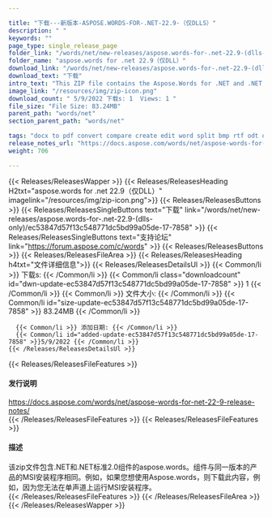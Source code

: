 ```yaml
---

title: "下载---新版本-ASPOSE.WORDS-FOR-.NET-22.9-（仅DLLS）"
description: " "
keywords: ""
page_type: single_release_page
folder_link: "/words/net/new-releases/aspose.words-for-.net-22.9-(dlls-only)/"
folder_name: "aspose.words for .net 22.9（仅DLL）"
download_link: "/words/net/new-releases/aspose.words-for-.net-22.9-(dlls-only)/ec53847d57f13c548771dc5bd99a05de-17-7858"
download_text: "下载"
intro_text: "This ZIP file contains the Aspose.Words for .NET and .NET Standard 2.0 assemblies. The assemblies are the same as in the MSI installer of the product of the same version. 下载 this if you want to use Aspose.Words without the MSI installer, for example because you cannot run MSI installers on Mono."
image_link: "/resources/img/zip-icon.png"
download_count: " 5/9/2022 下载s: 1  Views: 1 "
file_size: "File Size: 83.24MB"
parent_path: "words/net"
section_parent_path: "words/net"

tags: "docx to pdf convert compare create edit word split bmp rtf odt open office html tiff doc dot wordml mobi chm txt md markdown xps svg ps postscript pcl epub png emf jpg gif mail merge table reporting document"
release_notes_url: "https://docs.aspose.com/words/net/aspose-words-for-net-22-9-release-notes/"
weight: 706

---
```


{{< Releases/ReleasesWapper >}}
  {{< Releases/ReleasesHeading H2txt="aspose.words for .net 22.9（仅DLL）" imagelink="/resources/img/zip-icon.png">}}
  {{< Releases/ReleasesButtons >}}
    {{< Releases/ReleasesSingleButtons text="下载" link="/words/net/new-releases/aspose.words-for-.net-22.9-(dlls-only)/ec53847d57f13c548771dc5bd99a05de-17-7858" >}}
    {{< Releases/ReleasesSingleButtons text="支持论坛" link="https://forum.aspose.com/c/words" >}}
  {{< Releases/ReleasesButtons >}}
  {{< Releases/ReleasesFileArea >}}
    {{< Releases/ReleasesHeading h4txt="文件详细信息">}}
    {{< Releases/ReleasesDetailsUl >}}
      {{< Common/li >}} 下载s: {{< /Common/li >}}
      {{< Common/li class="downloadcount" id="dwn-update-ec53847d57f13c548771dc5bd99a05de-17-7858" >}} 1 {{< /Common/li >}}
      {{< Common/li >}} 文件大小: {{< /Common/li >}}
      {{< Common/li id="size-update-ec53847d57f13c548771dc5bd99a05de-17-7858" >}} 83.24MB {{< /Common/li >}}

      {{< Common/li >}} 添加日期: {{< /Common/li >}}
      {{< Common/li id="added-update-ec53847d57f13c548771dc5bd99a05de-17-7858" >}}5/9/2022 {{< /Common/li >}}
    {{< /Releases/ReleasesDetailsUl >}}

  {{< Releases/ReleasesFileFeatures >}}
      <h4>发行说明</h4><div><a href='https://docs.aspose.com/words/net/aspose-words-for-net-22-9-release-notes/'>https://docs.aspose.com/words/net/aspose-words-for-net-22-9-release-notes/</a></div>
  {{< /Releases/ReleasesFileFeatures >}}
  {{< Releases/ReleasesFileFeatures >}}
      <h4>描述</h4><div class="HTMLDescription">该zip文件包含.NET和.NET标准2.0组件的aspose.words。组件与同一版本的产品的MSI安装程序相同。例如，如果您想使用Aspose.words，则下载此内容，例如，因为您无法在单声道上运行MSI安装程序。</div>
  {{< /Releases/ReleasesFileFeatures >}}
 {{< /Releases/ReleasesFileArea >}}
{{< /Releases/ReleasesWapper >}}


